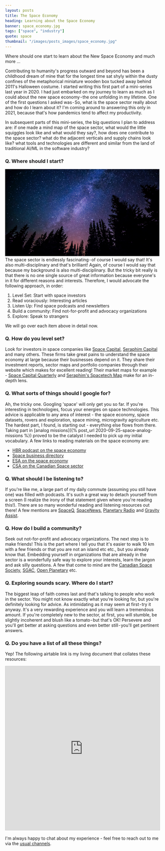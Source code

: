 ```yaml
---
layout: posts
title: The Space Economy
heading: Learning about the Space Economy
banner: space_economy.jpg
tags: ["space", "industry"]
quote: space
thumbnail: "/images/posts_images/space_economy.jpg"
---
```

Where should one start to learn about the New Space Economy and much more ...
<!--more-->

Contributing to humanity's progress outward and beyond has been a childhood dream of mine that for the longest time sat shyly within the dusty confines of the metaphorical miniature wooden box tucked away behind 2011's Halloween costume. I started writing this first part of a mini-series last year in 2020. I had just embarked on my journey to learn as much as I could about the new space economy - the one unfolding in my lifetime. One of the first questions I asked was - So, what is the space sector really about and how do I learn about it? I'm coming around to answering this only in 2021, because that's how pandemics tend to affect my productivity.

In subsequent parts of this mini-series, the big questions I plan to address are: if one made a mind map of the space sector, what would the little squiggles look like and what would they say?, how does one contribute to the space sector? what do the adjacent verticals and supply chains look like? what tools and technologies are different and similar from the land of traditional AI/ML in the software industry?

### Q. Where should I start?
<p><span class="image right"><img src="/images/posts_images/space_economy.jpg" alt="" /></span>The space sector is endlessly fascinating - of course I would say that! It's also multi-disciplinary and that's brilliant! Again, of course I would say that because my background is also multi-disciplinary. But the tricky bit really is that there is no one single source of great information because everyone's in it for different reasons and interests. Therefore, I would advocate the following approach, in order:

<ol>
<li>Level Set: Start with space investors</li>
<li>Read voraciously: Interesting articles</li> 
<li>Listen Up: Find space podcasts and newsletters</li>
<li>Build a community: Find not-for-profit and advocacy organizations</li>
<li>Explore: Speak to strangers</li>
</ol>
</p>
We will go over each item above in detail now.


### Q. How do you level set?
<p>
Look for investors in space companies like <a href="https://www.spacecapital.com">Space Capital</a>, <a href="https://seraphim.vc/">Seraphim Capital</a> and many others. These firms take great pains to understand the space economy at large because their businesses depend on it. They share their investment reports, sector maps and portfolio companies through their website which makes for excellent reading! Their market maps for example - <a href="https://www.spacecapital.com/quarterly">Space Capital Quarterly</a> and <a href="https://twitter.com/SeraphimCapital/status/1369723027454373888/photo/1">Seraphim's Spacetech Map</a> make for an in-depth lens.</p>

### Q. What sorts of things should I google for?
Ah, the tricky one. Googling 'space' will only get you so far. If you're interesting in technologies, focus your energies on space technologies. This advice is applicable to any area of interest - the space economy, space datasets, rovers and exploration, space mining, microgravity agriculture etc. The hardest part, I found, is starting out - everything else flows from there. Taking part in [analog missions]({% post_url 2020-09-25-space-analog-missions %}) proved to be the catalyst I needed to pick up my initial vocabulary. A few links to reading materials on the space economy are: 
<p>
<ul>
<li><a href="https://hbr.org/podcast/2019/05/understanding-the-space-economy">HBR podcast on the space economy</a></li>
<li><a href="https://www.spacebizguide.com/company">Space business directory</a></li>
<li><a href="https://space-economy.esa.int/article/33/what-is-the-space-economy">ESA on the space economy</a></li>
<li><a href="https://www.asc-csa.gc.ca/eng/publications/2019-state-canadian-space-sector.asp">CSA on the Canadian Space sector</a></li>
</ul>
</p>


### Q. What should I be listening to?
<p>If you're like me, a large part of my daily commute (assuming you still have one) was filled with podcasts. It's such a great way to detach yourself from a screen (I realize the irony of that statement given where you're reading this!). There are so many wonderful reading and listening resources out there! A few mentions are <a href="https://spaceq.ca/">SpaceQ</a>, <a href="https://spacenews.com/">SpaceNews</a>,  <a href="https://www.planetary.org/planetary-radio">Planetary Radio</a> and <a href="https://www.nasa.gov/gravity-assist">Gravity Assist</a>.</p>

### Q. How do I build a community?
<p>Seek out not-for-profit and advocacy organizations. The next step is to make friends! This is the part where I tell you that it's easier to walk 10 km with a few friends or that you are not an island etc etc., but you already know that. Embedding yourself in organizations that are already in the sector is a wonderfully safe way to explore your interests, learn the jargon and ask silly questions. A few that come to mind are the <a href="https://css.ca/">Canadian Space Society</a>, <a href="https://spacegeneration.org/">SGAC</a>, <a href="https://www.openplanetary.org/">Open Planetary</a> etc.</p>

### Q. Exploring sounds scary. Where do I start?
The biggest leap of faith comes last and that's talking to people who work in the sector. You might not know exactly what you're looking for, but you're definitely looking for advice. As intimidating as it may seem at first - try it anyway. It's a very rewarding experience and you will learn a tremendous amount. If you're completely new to the sector, at first, you will stumble, be slightly incoherent and blush like a tomato - but that's OK! Persevere and you'll get better at asking questions and even better still - you'll get pertinent answers.

### Q. Do you have a list of all these things?
Yep! The following airtable link is my living document that collates these resources:
<div class="airtable-container">
    <iframe class="airtable-embed" src="https://airtable.com/embed/shrBkkoCYNFMvBgGu?backgroundColor=teal&viewControls=on" frameborder="0" onmousewheel="" width="100%" height="533" style="background: transparent; border: 1px solid #ccc;"></iframe>
</div>

I'm always happy to chat about my experience - feel free to reach out to me via the [usual channels](/contact).